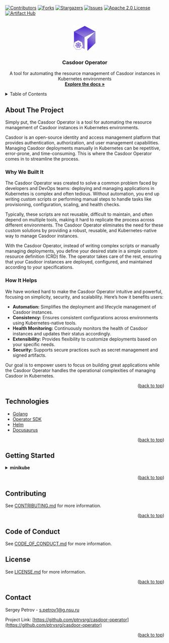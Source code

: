 <a id="readme-top"></a>



<!-- PROJECT SHIELDS -->
[![Contributors][contributors-shield]][contributors-url]
[![Forks][forks-shield]][forks-url]
[![Stargazers][stars-shield]][stars-url]
[![Issues][issues-shield]][issues-url]
[![Apache 2.0 License][license-shield]][license-url]
[![Artifact Hub][artifacthub-shield]][artifacthub-url]



<!-- PROJECT LOGO -->
<br />
<div align="center">
  <a href="https://github.com/ptrvsrg/casdoor-operator">
    <img src=".assets/logo.png" alt="Logo" width="80" height="80">
  </a>

<h3 align="center">Casdoor Operator</h3>

  <p align="center">
    A tool for automating the resource management of Casdoor instances in Kubernetes environments
    <br />
    <a href="https://github.com/ptrvsrg/casdoor-operator"><strong>Explore the docs »</strong></a>
  </p>
</div>



<!-- TABLE OF CONTENTS -->
<details>
  <summary>Table of Contents</summary>
  <ol>
    <li>
      <a href="#about-the-project">About The Project</a>
      <ul>
        <li><a href="#why-we-built-it">Why We Built It</a></li>
        <li><a href="#how-it-helps">How It Helps</a></li>
      </ul>
    </li>
    <li><a href="#technologies">Technologies</a></li>
    <li>
      <a href="#getting-started">Getting Started</a>
      <ul>
        <li><a href="#minikube">Minikube</a></li>
      </ul>
    </li>
    <li><a href="#contributing">Contributing</a></li>
    <li><a href="#code-of-conduct">Code of Conduct</a></li>
    <li><a href="#license">License</a></li>
    <li><a href="#contact">Contact</a></li>
  </ol>
</details>



<!-- ABOUT THE PROJECT -->

## About The Project <a id='about-the-project'></a>

Simply put, the Casdoor Operator is a tool for automating the resource management of Casdoor instances in Kubernetes
environments.

Casdoor is an open-source identity and access management platform that provides authentication, authorization, and user
management capabilities. Managing Casdoor deployments manually in Kubernetes can be repetitive, error-prone, and
time-consuming. This is where the Casdoor Operator comes in to streamline the process.

### Why We Built It <a id='why-we-built-it'></a>

The Casdoor Operator was created to solve a common problem faced by developers and DevOps teams: deploying and managing
applications in Kubernetes is complex and often tedious. Without automation, you end up writing custom scripts or
performing manual steps to handle tasks like provisioning, configuration, scaling, and health checks.

Typically, these scripts are not reusable, difficult to maintain, and often depend on multiple tools, making it hard to
replicate the process across different environments. The Casdoor Operator eliminates the need for these custom solutions
by providing a robust, reusable, and Kubernetes-native way to manage Casdoor instances.

With the Casdoor Operator, instead of writing complex scripts or manually managing deployments, you define your desired
state in a simple custom resource definition (CRD) file. The operator takes care of the rest, ensuring that your Casdoor
instances are deployed, configured, and maintained according to your specifications.

### How It Helps <a id='how-it-helps'></a>

We have worked hard to make the Casdoor Operator intuitive and powerful, focusing on simplicity, security, and
scalability. Here’s how it benefits users:

* **Automation:** Simplifies the deployment and lifecycle management of Casdoor instances.
* **Consistency:** Ensures consistent configurations across environments using Kubernetes-native tools.
* **Health Monitoring:** Continuously monitors the health of Casdoor instances and updates their status accordingly.
* **Extensibility:** Provides flexibility to customize deployments based on your specific needs.
* **Security:** Supports secure practices such as secret management and signed artifacts.

Our goal is to empower users to focus on building great applications while the Casdoor Operator handles the operational
complexities of managing Casdoor in Kubernetes.

<p align="right">(<a href="#readme-top">back to top</a>)</p>



<!-- TECHNOLOGIES -->

## Technologies <a id='technologies'></a>

* [Golang][golang-url]
* [Operator SDK][operator-sdk-url]
* [Helm][helm-url]
* [Docusaurus][docusaurus-url]

<p align="right">(<a href="#readme-top">back to top</a>)</p>



<!-- GETTING STARTED -->

## Getting Started <a id='getting-started'></a>

<details>
  <summary><b>minikube</b></summary>

### Minikube <a id='minikube'></a>

Minikube provides a local Kubernetes, designed to make it easy to learn and develop for Kubernetes. The Kubernetes
cluster is started either inside a virtual machine, a container or on bare-metal, depending on the minikube driver you
choose.

#### Prerequisites <a id='minikube-prerequisites'></a>

* [minikube][minikube-url]
* [kubectl][kubectl-url]
* [Helm][helm-url]

#### Starting the Kubernetes cluster <a id='minikube-starting-the-kubernetes-cluster'></a>

Run the following command to start a local Kubernetes cluster:

```bash
minikube start --memory=4096 # 2GB default memory isn't always enough
```

#### Install CRDs <a id='minikube-install-crds'></a>

First, download the CRDs from the [releases](https://github.com/ptrvsrg/casdoor-operator/releases) page.

```bash
kubectl apply -f https://github.com/ptrvsrg/casdoor-operator/releases/v0.0.0/download/crds_v0.0.0.yaml
```

#### Install the Casdoor Operator <a id='minikube-install-the-casdoor-operator'></a>

Using Helm, install the Casdoor Operator:

```bash
helm repo add ptrvsrg https://ptrvsrg.github.io/casdoor-operator/charts
helm repo update
helm install casdoor-operator ptrvsrg/casdoor-operator --namespace casdoor-operator
```

Using kubectl to check the status of the deployment of the Casdoor Operator:

```bash
kubectl get deployments -n casdoor-operator
```

</details>

<p align="right">(<a href="#readme-top">back to top</a>)</p>



<!-- CONTRIBUTING -->

## Contributing <a id='contributing'></a>

See [CONTRIBUTING.md](CONTRIBUTING.md) for more information.

<p align="right">(<a href="#readme-top">back to top</a>)</p>



<!-- CODE OF CONDUCT -->

## Code of Conduct <a id='code-of-conduct'></a>

See [CODE_OF_CONDUCT.md](CODE_OF_CONDUCT.md) for more information.



<!-- LICENSE -->

## License <a id='license'></a>

See [LICENSE.md](LICENSE.md) for more information.

<p align="right">(<a href="#readme-top">back to top</a>)</p>



<!-- CONTACT -->

## Contact <a id='contact'></a>

Sergey Petrov - s.petrov1@g.nsu.ru

Project Link: [https://github.com/ptrvsrg/casdoor-operator](https://github.com/ptrvsrg/casdoor-operator)

<p align="right">(<a href="#readme-top">back to top</a>)</p>


<!-- MARKDOWN LINKS & IMAGES -->
<!-- https://www.markdownguide.org/basic-syntax/#reference-style-links -->

[contributors-shield]: https://img.shields.io/github/contributors/ptrvsrg/casdoor-operator.svg?style=for-the-badge

[contributors-url]: https://github.com/ptrvsrg/casdoor-operator/graphs/contributors

[forks-shield]: https://img.shields.io/github/forks/ptrvsrg/casdoor-operator.svg?style=for-the-badge

[forks-url]: https://github.com/ptrvsrg/casdoor-operator/network/members

[stars-shield]: https://img.shields.io/github/stars/ptrvsrg/casdoor-operator.svg?style=for-the-badge

[stars-url]: https://github.com/ptrvsrg/casdoor-operator/stargazers

[issues-shield]: https://img.shields.io/github/issues/ptrvsrg/casdoor-operator.svg?style=for-the-badge

[issues-url]: https://github.com/ptrvsrg/casdoor-operator/issues

[license-shield]: https://img.shields.io/github/license/ptrvsrg/casdoor-operator.svg?style=for-the-badge

[license-url]: https://github.com/ptrvsrg/casdoor-operator/blob/master/LICENSE

[artifacthub-shield]: https://img.shields.io/endpoint?style=for-the-badge&url=https://artifacthub.io/badge/repository/casdoor-operator

[artifacthub-url]: https://artifacthub.io/packages/search?repo=casdoor-operator

[golang-url]: https://go.dev/

[operator-sdk-url]: https://sdk.operatorframework.io/docs/building-operators/golang/

[helm-url]: https://helm.sh/

[docusaurus-url]: https://docusaurus.io/

[minikube-url]: https://minikube.sigs.k8s.io/docs/start/

[kubectl-url]: https://kubernetes.io/docs/reference/kubectl/overview/